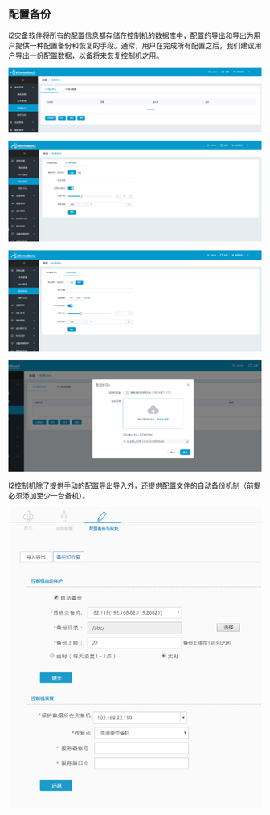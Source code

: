 ## 配置备份

i2灾备软件将所有的配置信息都存储在控制机的数据库中，配置的导出和导出为用户提供一种配置备份和恢复的手段。通常，用户在完成所有配置之后，我们建议用户导出一份配置数据，以备将来恢复控制机之用。

![](/assets/V7.1.2019011704.png)



![](/assets/V7.1.2019011705.jpg)

![](/assets/V7.1.2019011706.png)

![](/assets/V7.1.2019011707.png)

I2控制机除了提供手动的配置导出导入外，还提供配置文件的自动备份机制（前提必须添加至少一台备机）。

![](/assets/V6.121443.png)

